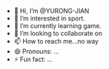 - 👋 Hi, I’m @YURONG-JIAN
- 👀 I’m interested in sport.
- 🌱 I’m currently learning game. 
- 💞️ I’m looking to collaborate on 
- 📫 How to reach me...no way
- 😄 Pronouns: ...
- ⚡ Fun fact: ...

<!---
YURONG-JIAN/YURONG-JIAN is a ✨ special ✨ repository because its `README.md` (this file) appears on your GitHub profile.
You can click the Preview link to take a look at your changes.
--->
